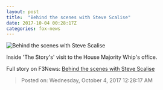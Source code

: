 ```yaml
---
layout: post
title:  "Behind the scenes with Steve Scalise"
date: 2017-10-04 00:28:17Z
categories: fox-news
---
```


![Behind the scenes with Steve Scalise](http://a57.foxnews.com/media2.foxnews.com/BrightCove/694940094001/2017/10/04/640/360/694940094001_5597230966001_5597221404001-vs.jpg)

Inside 'The Story's' visit to the House Majority Whip's office.


Full story on F3News: [Behind the scenes with Steve Scalise](http://www.f3nws.com/n/SfvWXH)

> Posted on: Wednesday, October 4, 2017 12:28:17 AM
